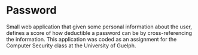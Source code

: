 # Password #

Small web application that given some personal information about the user, defines a score of how deductible a password can be by cross-referencing the information.
This application was coded as an assignment for the Computer Security class at the University of Guelph.